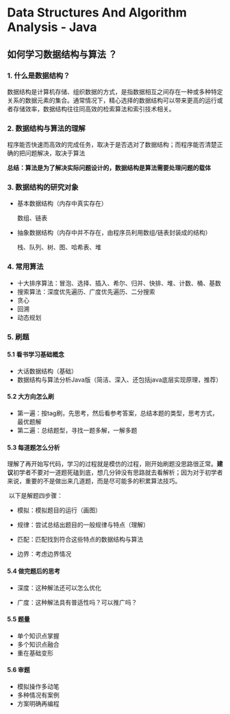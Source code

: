 # Data Structures And Algorithm Analysis - Java

 

## 如何学习数据结构与算法 ？

### 1. 什么是数据结构？

数据结构是计算机存储、组织数据的方式，是指数据相互之间存在一种或多种特定关系的数据元素的集合。通常情况下，精心选择的数据结构可以带来更高的运行或者存储效率，数据结构往往同高效的检索算法和索引技术相关。

### 2. 数据结构与算法的理解

程序能否快速而高效的完成任务，取决于是否选对了数据结构；而程序能否清楚正确的把问题解决，取决于算法

**总结：算法是为了解决实际问题设计的，数据结构是算法需要处理问题的载体**

### 3. 数据结构的研究对象

- 基本数据结构（内存中真实存在）

  数组、链表

- 抽象数据结构（内存中并不存在，由程序员利用数组/链表封装成的结构）

  栈、队列、树、图、哈希表、堆

### 4. 常用算法

- 十大排序算法：冒泡、选择、插入、希尔、归并、快排、堆、计数、桶、基数
- 搜索算法：深度优先遍历、广度优先遍历、二分搜索
- 贪心
- 回溯
- 动态规划

### 5. 刷题

#### 5.1 看书学习基础概念

- 大话数据结构（基础）
- 数据结构与算法分析Java版（简洁、深入、还包括java底层实现原理，推荐）

#### 5.2 大方向怎么刷

- 第一遍：按tag刷，先思考，然后看参考答案，总结本题的类型，思考方式，最优题解
- 第二遍：总结题型，寻找一题多解，一解多题

#### 5.3 每道题怎么分析

​		理解了再开始写代码，学习的过程就是模仿的过程，刚开始刷题没思路很正常。**建议**初学者不要对一道题死磕到底，想几分钟没有思路就去看解析；因为对于初学者来说，重要的不是做出来几道题，而是尽可能多的积累算法技巧。

​		以下是解题四步骤：

- 模拟：模拟题目的运行（画图）

- 规律：尝试总结出题目的一般规律与特点（理解）

- 匹配：匹配找到符合这些特点的数据结构与算法

- 边界：考虑边界情况

#### 5.4 做完题后的思考

- 深度：这种解法还可以怎么优化

- 广度：这种解法具有普适性吗？可以推广吗？

#### 5.5 题量

- 单个知识点掌握
- 多个知识点融合
- 重在基础变形

#### 5.6 审题

- 模拟操作多动笔
- 多种情况有案例
- 方案明确再编程